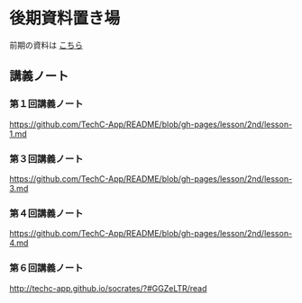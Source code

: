 # 後期資料置き場

前期の資料は [こちら](https://github.com/TechC-App/README/blob/gh-pages/README.1st.md)

## 講義ノート

### 第１回講義ノート
https://github.com/TechC-App/README/blob/gh-pages/lesson/2nd/lesson-1.md

### 第３回講義ノート
https://github.com/TechC-App/README/blob/gh-pages/lesson/2nd/lesson-3.md

### 第４回講義ノート
https://github.com/TechC-App/README/blob/gh-pages/lesson/2nd/lesson-4.md

### 第６回講義ノート
http://techc-app.github.io/socrates/?#GGZeLTR/read
